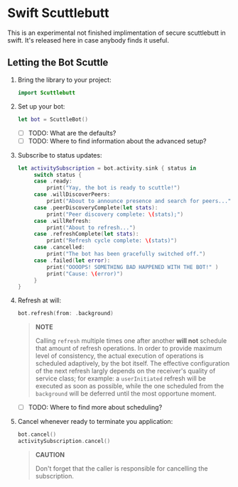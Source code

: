 # Swift Scuttlebutt

This is an experimental not finished implimentation of secure scuttlebutt in swift. It's released here in case anybody finds it useful. 


## Letting the Bot Scuttle

1. Bring the library to your project:

   ```swift
   import Scuttlebutt
   ```

2. Set up your bot:


   ```swift
   let bot = ScuttleBot()
   ```
   
   - [ ] TODO: What are the defaults?
   - [ ] TODO: Where to find information about the advanced setup?

3. Subscribe to status updates:

   ```swift
   let activitySubscription = bot.activity.sink { status in
        switch status {
        case .ready: 
            print("Yay, the bot is ready to scuttle!")
        case .willDiscoverPeers:
            print("About to announce presence and search for peers...")
        case .peerDiscoveryComplete(let stats):
            print("Peer discovery complete: \(stats);")
        case .willRefresh:
            print("About to refresh...")
        case .refreshComplete(let stats):
            print("Refresh cycle complete: \(stats)")
        case .cancelled:
            print("The bot has been gracefully switched off.")
        case .failed(let error):
            print("OOOOPS! SOMETHING BAD HAPPENED WITH THE BOT!" )
            print("Cause: \(error)")
        }
   }
   ```

4. Refresh at will:

   ```swift
   bot.refresh(from: .background)
   ```

   > **NOTE**
   >
   > Calling `refresh` multiple times one after another **will not** schedule that amount of refresh operations.
   > In order to provide maximum level of consistency, the actual execution of operations is scheduled adaptively, by the bot itself.
   > The effective configuration of the next refresh largly depends on the receiver's quality of service class; 
   > for example: a `userInitiated` refresh will be executed as soon as possible, while the one scheduled from the `background` will be deferred until the most opportune moment.

   - [ ] TODO: Where to find more about scheduling?

5. Cancel whenever ready to terminate you application:

   ```swift
   bot.cancel()
   activitySubscription.cancel()
   ```

   > **CAUTION**
   >
   > Don't forget that the caller is responsible for cancelling the subscription. 
